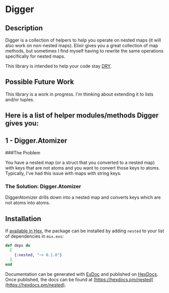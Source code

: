 # Digger

## Description

Digger is a collection of helpers to help you operate on nested maps (it will also work on non-nested maps). Elixir gives you a great collection of map methods, but sometimes I find myself having to rewrite the same operations specifically for nested maps.

This library is intended to help your code stay [DRY](https://en.wikipedia.org/wiki/Don%27t_repeat_yourself).

## Possible Future Work

This library is a work in progress. I'm thinking about extending it to lists and/or tuples.

## Here is a list of helper modules/methods Digger gives you:

## 1 - Digger.Atomizer

###The Problem

You have a nested map (or a struct that you converted to a nested map) with keys that are not atoms and you want to convert those keys to atoms. Typically, I've had this issue with maps with string keys.

### The Solution: Digger.Atomizer

DiggerAtomizer drills down into a nested map and converts keys which are not atoms into atoms.

## Installation

If [available in Hex](https://hex.pm/docs/publish), the package can be installed
by adding `nested` to your list of dependencies in `mix.exs`:

```elixir
def deps do
  [
    {:nested, "~> 0.1.0"}
  ]
end
```

Documentation can be generated with [ExDoc](https://github.com/elixir-lang/ex_doc)
and published on [HexDocs](https://hexdocs.pm). Once published, the docs can
be found at [https://hexdocs.pm/nested](https://hexdocs.pm/nested).

